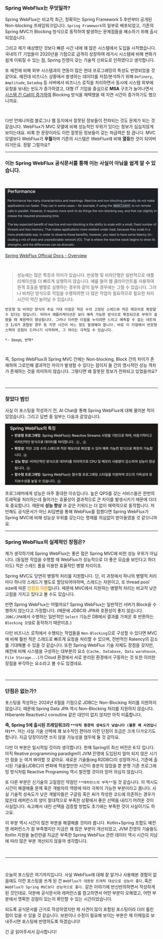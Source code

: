 <br/>

### Spring WebFlux는 무엇일까?

Spring WebFlux는 비교적 최근, 정확히는 Spring Framework 5 후반부터 공개된 Non-blocking 프레임워크입니다. `Spring Framework`의 일부로 배포되었고, 기존의 Spring MVC가 Blocking 방식으로 동작하여 발생하는 문제점들을 해소하기 위해 출시되었습니다.

그리고 제가 예상했던 것보다 빠른 시간 내에 꽤 많은 시스템에서 도입을 시작했습니다. 국내의 IT 기업들이 2020년을 기점으로 급격히 성장하여 레거시 시스템에 비해 변화가 쉽게 이뤄질 수 있는 점, Spring 진영이 갖는 기술적 신뢰도로 인하였다고 생각합니다. 

또 예전에 비해 외부 시스템과의 연동이 많은 현대 프로그래밍의 특성도 반영되었을 것 같아요. 예컨데 비즈니스 상황에서 발생하는 데이터를 저장/분석하기 위해 `Definery`, `Amplitude`, `Datadog` 등 서버에서 비즈니스 로직을 처리하면서 동시에 시스템 외부에 요청을 보내는 빈도가 증가하였고, 대형 IT 기업을 중심으로 **MSA** 구조가 늘어나면서 <u>시스템 간 Call이 증가하여</u> Blocking 방식을 채택했을 때 지연 시간이 증가하기도 했으니까요.

<br/>

다만 언제나처럼 블로그나 웹 등지에서 잘못된 정보들이 전파되는 것도 문제가 되는 것 같습니다. WebFlux가 MVC 모델에 비해 성능적인 우위가 있다는 정보가 심심치않게 보이는데요. 비록 한 문장이라도 이런 잘못된 정보들이 갖는 파급력은 참 큽니다. MVC 모델보다 WebFlux가 **우월**하며 기존의 시스템은 WebFlux에 비해 **열등**한 것이 되어버리거든요. 정말 그럴까요?

---

### 이는 Spring WebFlux 공식문서를 통해 이는 사실이 아님을 쉽게 알 수 있습니다. 

<br/>

![Untitled](./assets/78f3673f_Untitled.png)

[Spring WebFlux Official Docs - Overview](https://docs.spring.io/spring-framework/reference/web/webflux/new-framework.html#webflux-performance)

<br/>

> 성능에는 많은 특징과 의미가 있습니다. 반응형 및 비차단형은 일반적으로 애플리케이션을 더 빠르게 실행하지 않습니다. 예를 들어 웹 클라이언트를 사용하여 원격 호출을 병렬로 실행하는 경우와 같이 일부 경우에는 그럴 수 있습니다. 그러나 비차단 방식으로 작업을 수행하려면 더 많은 작업이 필요하므로 필요한 처리 시간이 약간 늘어날 수 있습니다.

	반응형 및 비차단 방식의 주요 기대 이점은 적은 수의 고정된 스레드와 적은 메모리로 확장할 수 있다는 점입니다. 따라서 애플리케이션은 보다 예측 가능한 방식으로 확장되므로 부하가 걸렸을 때 복원력이 향상됩니다. 그러나 이러한 이점을 누리려면 느리고 예측할 수 없는 네트워크 I/O가 혼합된 경우 등 지연 시간이 어느 정도 발생해야 합니다. 바로 이 지점에서 반응형 스택의 강점이 드러나기 시작하며, 그 차이는 극적일 수 있습니다.

	*- DeepL 번역*

<br/>

즉, Spring WebFlux과 Spring MVC 간에는 Non-blocking, Block 간의 차이가 존재하여 그로인해 결과적인 차이가 발생할 수 있다는 점이지 둘 간의 명시적인 성능 격차가 존재하는 것을 의미하지 않습니다. 그렇다면 왜 잘못된 정보가 전파되고 있었을까요?

<br/>

---

### 찾았다 범인

사실 이 포스팅을 작성하기 전, AI Chat을 통해 Spring WebFlux에 대해 물어본 적이 있었습니다. 그리고 답변 중 일부는 다음과 같았습니다.

![Untitled](./assets/f5f5a39c_Untitled.png)

프로그래머에게 성능은 아주 중대한 이슈입니다. 높은 QPS를 갖는 서비스들은 한번의 트래픽을 처리하는데 들어가는 효율성이 결과적으로 큰 차이를 발생시키기 때문에 더더욱 중요합니다. 때문에 **성능 향상** 과 같은 키워드는 더 없이 매력적으로 동작합니다. 저만해도 공식문서가 아닌 AI답변을 통해 WebFlux를 접했다면 Spring WebFlux가 Spring MVC에 비해 성능상 우위를 갖는다는 명제를 의심없이 받아들였을 것 같으니까요.

---

### Spring WebFlux의 실제적인 장점은?

제가 생각하기에 Spring WebFlux는 좋은 점은 Spring MVC에 비한 성능 우위가 아닙니다. (동일한 작업을 수행할 때 WebFlux가 성능적으로 더 좋은 모습을 보인다고 하더라도) 적은 스레드 풀을 이용한 효율적인 병렬 처리이죠.

Spring MVC도 당연히 병렬적 처리를 지원합니다. 단, 이 과정에서 하나의 병렬적 처리마다 하나의 스레드가 별도로 할당되어야하며, 스레드는 자원이고, 또 thread pool size에 따른 <span style='color:orange'>**한정된 자원**</span>입니다. 때문에 MVC에서 지원하는 병렬적 처리는 비교적 낮은 고점을 가지고 있다고 볼 수도 있습니다.

반면 Spring WebFlux는 어떨까요? Spring WebFlux는 일반적인 서버가 Block을 수행하지 않는다고 가정합니다. (때문에 JDBC와 JPA와 호환성이 좋지 않습니다. `JDBC/JPA`에서 수행하는 일반적인 `Select` 기능은 DB에서 결과를 가져온 후 반환하는 `Blocking 모델`로 동작하기 때문이죠.) 

다만 비즈니스 로직에서 수행되는 작업들을 `Non-Blocking`으로 구성할 수 있다면 MVC에 비해 훨씬 적은 스레드로 빠르게 요청을 처리할 수 있으며, 전반적인 Ratency의 감소를 기대해볼 수 있을 것 같습니다. 또한 Spring WebFlux 기술 자체도 장점을 갖지만, 예전에 비해 시스템을 구성하는 대부분의 요소 (`Cache, Database, Data warehouse, File Storage...`)가 Cloud 환경에서 서로 분리된 환경에서 구동하는 것 또한 이러한 장점을 부각하는 요소라고 볼 수도 있겠네요.

<br/>

---

### 단점은 없는가?

포스팅을 작성하는 2024년 6월을 기점으로 JDBC는 Non-Blocking 처리를 지원하지 않습니다. 때문에 Spring Data JPA 역시 Non-Blocking 처리를 지원하지 않습니다. Hiberante Reactive나 coroutine 같은 대안이 없지 않지만 아직 미흡합니다.

**즉, Spring 5에 출시된 프레임워크라 **`**아직 환경적 성숙도가 낮습니다 (물론 제 사견입니다)**`**.** 저는 사실 기술 선택에 꽤 보수적인 편이라 이런 단점이 조금은 크게 다가오기도 합니다. 지금 당장이라면 쓰지 않을 가능성을 염두에 둘 것 같아요.

다만 이 부분은 일시적일 것이라 생각합니다. 현재 Spring의 최신 버전은 6.12 입니다. 아직 Reative programming paradigm이 JVM 진영에 도입된지 얼마 되지 않은 시기인 점을 눈 여겨 봐야할 것 같아요. 새로운 기술들(eg.R2DBC)이 성장하거나, 기존에 출시된 기술들(JDBC)이 변화에 적응할만한 시간이 충분치 않았을 뿐 분명 기존 프로그래밍 방식처럼 Reactive Programing 역시 발전할 것이라 믿어 의심치 않습니다.

또 다른 부분은 신기술의 고질점인 약점인 `**레퍼런스의 부족**`일 것 같습니다. 이 역시도 시간이 해결해줄 문제 혹은 개발자의 역량에 따라 극복이 가능한 부분이라고 봅니다. 사실 기술적 성숙도가 낮은 개발자들은 구글링 혹은 AI가 작성한 코드에 의존하는 경우가 많은데 레퍼런스의 양이 절대적으로 부족한 상황에서 좋은 선택을 내리기 어려운 것이 사실입니다. 숙고해서 내린 선택을 검증할 방법도 초기에는 부족한 것이 사실이기도 하고요.

이 부분 역시 시간이 많은 부분을 해결해줄 것이라 봅니다. Kotlin+Spring 조합도 예전엔 레퍼런스가 참 부족했지만 지금은 꽤 많은 부분이 개선되었고, JVM 진영의 기술들도 Kotlin 지원을 늘린만큼 지금은 부족한 Spring WebFlux 관련 데이터 역시 시간이 지남에 따라 많은 부분 개선되지 않을까 생각합니다.

<br/>

---

<br/>

오늘의 포스팅은 여기까지입니다. 사실 WebFlux에 대해 잘 알거나 사용해본 경험이 없음에도 이런 포스팅을 쓰게 된 건 `WebFlux가 대용량 트래픽 대상으로 성능이 좋다.`혹은 `WebFlux가 Spring MVC보다 성능적으로 좋다.` 같은 이야기에 반신반의하면서 작성하게 된 것인데요. 덕분에 공식문서와 레퍼런스를 참고하면서 어떤 부분이 오해였고, 어떤 부분에서 명확한 강점이 있는지 확인할 수 있는 시간이었습니다. 

되도록 공식문서를 근거로 작성하였지만 제 사견이 많이 포함된 포스팅이라 더러 틀린 점이 있을 수 있을 것 같습니다. 보완이나 수정이 필요해 보이는 부분은 제 이메일로 보내주시면 포스팅에 반영하도록 하겠습니다!

긴 글 읽어주셔서 감사합니다!

<br/>

